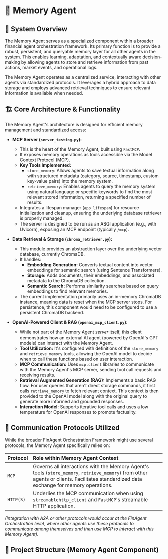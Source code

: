 # 🧠 Memory Agent

## 📐 System Overview

The Memory Agent serves as a specialized component within a broader financial agent orchestration framework. Its primary function is to provide a robust, persistent, and queryable memory layer for all other agents in the system. This enables learning, adaptation, and contextually aware decision-making by allowing agents to store and retrieve information from past actions, market events, and operational logs.

The Memory Agent operates as a centralized service, interacting with other agents via standardized protocols. It leverages a hybrid approach to data storage and employs advanced retrieval techniques to ensure relevant information is available when needed.

## 🏗️ Core Architecture & Functionality

The Memory Agent's architecture is designed for efficient memory management and standardized access:

* **MCP Server (`server_testing.py`):**
    * This is the heart of the Memory Agent, built using `FastMCP`.
    * It exposes memory operations as tools accessible via the Model Context Protocol (MCP).
    * **Key Tools Implemented:**
        * `store_memory`: Allows agents to save textual information along with structured metadata (category, source, timestamp, custom key-value pairs) into the memory system.
        * `retrieve_memory`: Enables agents to query the memory system using natural language or specific keywords to find the most relevant stored information, returning a specified number of results.
    * Integrates a lifespan manager (`app_lifespan`) for resource initialization and cleanup, ensuring the underlying database retriever is properly managed.
    * The server is designed to be run as an ASGI application (e.g., with Uvicorn), exposing an MCP endpoint (typically `/mcp`).

* **Data Retrieval & Storage (`chroma_retriever.py`):**
    * This module provides an abstraction layer over the underlying vector database, currently ChromaDB.
    * It handles:
        * **Embedding Generation:** Converts textual content into vector embeddings for semantic search (using Sentence Transformers).
        * **Storage:** Adds documents, their embeddings, and associated metadata to the ChromaDB collection.
        * **Semantic Search:** Performs similarity searches based on query embeddings to find relevant memories.
    * The current implementation primarily uses an in-memory ChromaDB instance, meaning data is reset when the MCP server stops. For persistence, this component would need to be configured to use a persistent ChromaDB backend.

* **OpenAI-Powered Client & RAG (`openai_mcp_client.py`):**
    * While not part of the Memory Agent *server* itself, this client demonstrates how an external AI agent (powered by OpenAI's GPT models) can interact with the Memory Agent.
    * **Tool Utilization:** It's configured with definitions of the `store_memory` and `retrieve_memory` tools, allowing the OpenAI model to decide when to call these functions based on user interaction.
    * **MCP Communication:** Uses `mcp.client` libraries to communicate with the Memory Agent's MCP server, sending tool call requests and receiving results.
    * **Retrieval Augmented Generation (RAG):** Implements a basic RAG flow. For user queries that aren't direct storage commands, it first calls `retrieve_memory` to fetch relevant context. This context is then provided to the OpenAI model along with the original query to generate more informed and grounded responses.
    * **Interaction Model:** Supports iterative tool calls and uses a low temperature for OpenAI responses to promote factuality.

## 🔗 Communication Protocols Utilized

While the broader FinAgent Orchestration Framework might use several protocols, the Memory Agent specifically relies on:

| Protocol | Role within Memory Agent Context                                      |
| :------- | :-------------------------------------------------------------------- |
| `MCP`    | Governs all interactions with the Memory Agent's tools (`store_memory`, `retrieve_memory`) from other agents or clients. Facilitates standardized data exchange for memory operations. |
| `HTTP(S)`| Underlies the MCP communication when using `streamablehttp_client` and `FastMCP`'s streamable HTTP application. |

*(Integration with A2A or other protocols would occur at the FinAgent Orchestration level, where other agents use these protocols to communicate among themselves and then use MCP to interact with this Memory Agent).*

## 📁 Project Structure (Memory Agent Component)